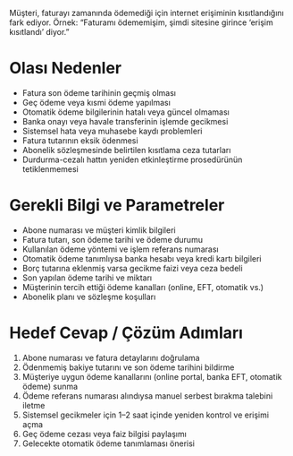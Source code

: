 Müşteri, faturayı zamanında ödemediği için internet erişiminin kısıtlandığını fark ediyor. Örnek: “Faturamı ödememişim, şimdi sitesine girince ‘erişim kısıtlandı’ diyor.”

# Olası Nedenler  
- Fatura son ödeme tarihinin geçmiş olması  
- Geç ödeme veya kısmi ödeme yapılması  
- Otomatik ödeme bilgilerinin hatalı veya güncel olmaması  
- Banka onayı veya havale transferinin işlemde gecikmesi  
- Sistemsel hata veya muhasebe kaydı problemleri  
- Fatura tutarının eksik ödenmesi  
- Abonelik sözleşmesinde belirtilen kısıtlama ceza tutarları  
- Durdurma-cezalı hattın yeniden etkinleştirme prosedürünün tetiklenmemesi

# Gerekli Bilgi ve Parametreler  
- Abone numarası ve müşteri kimlik bilgileri  
- Fatura tutarı, son ödeme tarihi ve ödeme durumu  
- Kullanılan ödeme yöntemi ve işlem referans numarası  
- Otomatik ödeme tanımlıysa banka hesabı veya kredi kartı bilgileri  
- Borç tutarına eklenmiş varsa gecikme faizi veya ceza bedeli  
- Son yapılan ödeme tarihi ve miktarı  
- Müşterinin tercih ettiği ödeme kanalları (online, EFT, otomatik vs.)  
- Abonelik planı ve sözleşme koşulları

# Hedef Cevap / Çözüm Adımları  
1. Abone numarası ve fatura detaylarını doğrulama  
2. Ödenmemiş bakiye tutarını ve son ödeme tarihini bildirme  
3. Müşteriye uygun ödeme kanallarını (online portal, banka EFT, otomatik ödeme) sunma  
4. Ödeme referans numarası alındıysa manuel serbest bırakma talebini iletme  
5. Sistemsel gecikmeler için 1–2 saat içinde yeniden kontrol ve erişimi açma  
6. Geç ödeme cezası veya faiz bilgisi paylaşımı  
7. Gelecekte otomatik ödeme tanımlaması önerisi  
